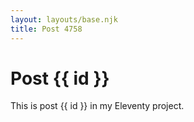 ```yaml
---
layout: layouts/base.njk
title: Post 4758
---
```


# Post {{ id }}

This is post {{ id }} in my Eleventy project.
